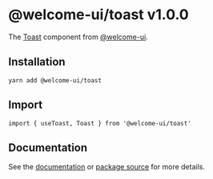 # @welcome-ui/toast v1.0.0

The [Toast](http://welcome-ui.com/components/toast) component from [@welcome-ui](http://welcome-ui.com).

## Installation

    yarn add @welcome-ui/toast

## Import

    import { useToast, Toast } from '@welcome-ui/toast'

## Documentation

See the [documentation](http://welcome-ui.com/components/toast) or [package source](https://github.com/WTTJ/welcome-ui/tree/v1.0.0/packages/Toast) for more details.
